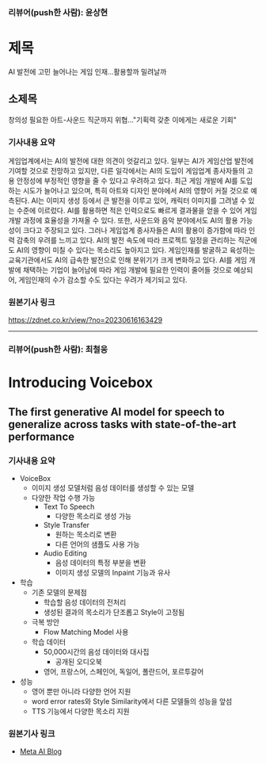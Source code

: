 ### 리뷰어(push한 사람): 윤상현

# 제목
AI 발전에 고민 늘어나는 게임 인재...활용할까 밀려날까


## 소제목
창의성 필요한 아트-사운드 직군까지 위협..."기획력 갖춘 이에게는 새로운 기회"

### 기사내용 요약
게임업계에서는 AI의 발전에 대한 의견이 엇갈리고 있다. 일부는 AI가 게임산업 발전에 기여할 것으로 전망하고 있지만, 다른 일각에서는 AI의 도입이 게임업계 종사자들의 고용 안정성에 부정적인 영향을 줄 수 있다고 우려하고 있다. 최근 게임 개발에 AI를 도입하는 시도가 늘어나고 있으며, 특히 아트와 디자인 분야에서 AI의 영향이 커질 것으로 예측된다. AI는 이미지 생성 등에서 큰 발전을 이루고 있어, 캐릭터 이미지를 그려낼 수 있는 수준에 이르렀다. AI를 활용하면 적은 인력으로도 빠르게 결과물을 얻을 수 있어 게임 개발 과정에 효율성을 가져올 수 있다. 또한, 사운드와 음악 분야에서도 AI의 활용 가능성이 크다고 주장되고 있다. 그러나 게임업계 종사자들은 AI의 활용이 증가함에 따라 인력 감축의 우려를 느끼고 있다. AI의 발전 속도에 따라 프로젝트 일정을 관리하는 직군에도 AI의 영향이 미칠 수 있다는 목소리도 높아지고 있다. 게임인재를 발굴하고 육성하는 교육기관에서도 AI의 급속한 발전으로 인해 분위기가 크게 변화하고 있다. AI를 게임 개발에 채택하는 기업이 늘어남에 따라 게임 개발에 필요한 인력이 줄어들 것으로 예상되어, 게임인재의 수가 감소할 수도 있다는 우려가 제기되고 있다.

### 원본기사 링크
https://zdnet.co.kr/view/?no=20230616163429

---

### 리뷰어(push한 사람): 최철웅

# Introducing Voicebox


## The first generative AI model for speech to generalize across tasks with state-of-the-art performance


### 기사내용 요약
- VoiceBox
  - 이미지 생성 모델처럼 음성 데이터를 생성할 수 있는 모델
  - 다양한 작업 수행 가능
    - Text To Speech
      - 다양한 목소리로 생성 가능
    - Style Transfer
      - 원하는 목소리로 변환
      - 다른 언어의 샘플도 사용 가능
    - Audio Editing
      - 음성 데이터의 특정 부분을 변환
      - 이미지 생성 모델의 Inpaint 기능과 유사
- 학습
  - 기존 모델의 문제점
    - 학습할 음성 데이터의 전처리
    - 생성된 결과의 목소리가 단조롭고 Style이 고정됨
  - 극복 방안
    - Flow Matching Model 사용
  - 학습 데이터
    - 50,000시간의 음성 데이터와 대사집
      - 공개된 오디오북
    - 영어, 프랑스어, 스페인어, 독일어, 폴란드어, 포르투갈어
- 성능
  - 영어 뿐만 아니라 다양한 언어 지원
  - word error rates와 Style Similarity에서 다른 모델들의 성능을 앞섬
  - TTS 기능에서 다양한 목소리 지원

### 원본기사 링크
- [Meta AI Blog](https://ai.facebook.com/blog/voicebox-generative-ai-model-speech/)
